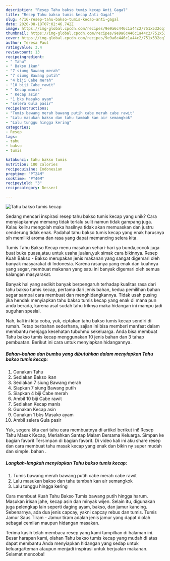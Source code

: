 ```yaml
---
description: "Resep Tahu bakso tumis kecap Anti Gagal"
title: "Resep Tahu bakso tumis kecap Anti Gagal"
slug: 4716-resep-tahu-bakso-tumis-kecap-anti-gagal
date: 2020-08-18T07:02:46.742Z
image: https://img-global.cpcdn.com/recipes/9e9a6c446c1a44c2/751x532cq70/tahu-bakso-tumis-kecap-foto-resep-utama.jpg
thumbnail: https://img-global.cpcdn.com/recipes/9e9a6c446c1a44c2/751x532cq70/tahu-bakso-tumis-kecap-foto-resep-utama.jpg
cover: https://img-global.cpcdn.com/recipes/9e9a6c446c1a44c2/751x532cq70/tahu-bakso-tumis-kecap-foto-resep-utama.jpg
author: Teresa Paul
ratingvalue: 3.4
reviewcount: 13
recipeingredient:
- " Tahu"
- " Bakso ikan"
- "7 siung Bawang merah"
- "7 siung Bawang putih"
- "4 biji Cabe merah"
- "10 biji Cabe rawit"
- " Kecap manis"
- " Kecap asin"
- "1 bks Masako ayam"
- "selera Gula pasir"
recipeinstructions:
- "Tumis bawang merah bawang putih cabe merah cabe rawit"
- "Lalu masukan bakso dan tahu tambah kan air semangkok"
- "Lalu tunggu hingga kering"
categories:
- Resep
tags:
- tahu
- bakso
- tumis

katakunci: tahu bakso tumis 
nutrition: 180 calories
recipecuisine: Indonesian
preptime: "PT24M"
cooktime: "PT40M"
recipeyield: "3"
recipecategory: Dessert

---
```



![Tahu bakso tumis kecap](https://img-global.cpcdn.com/recipes/9e9a6c446c1a44c2/751x532cq70/tahu-bakso-tumis-kecap-foto-resep-utama.jpg)

Sedang mencari inspirasi resep tahu bakso tumis kecap yang unik? Cara menyiapkannya memang tidak terlalu sulit namun tidak gampang juga. Kalau keliru mengolah maka hasilnya tidak akan memuaskan dan justru cenderung tidak enak. Padahal tahu bakso tumis kecap yang enak harusnya sih memiliki aroma dan rasa yang dapat memancing selera kita.

Tumis Tahu Bakso Kecap menu masakan sehari-hari ya bunda,cocok juga buat buka puasa,atau untuk usaha jualan,yuk simak cara bikinnya. Resep Kuah Bakso - Bakso merupakan jenis makanan yang sangat digemari oleh banyak masyarakat di Indonesia. Karena rasanya yang enak dan kuahnya yang segar, membuat makanan yang satu ini banyak digemari oleh semua kalangan masyarakat.

Banyak hal yang sedikit banyak berpengaruh terhadap kualitas rasa dari tahu bakso tumis kecap, pertama dari jenis bahan, kedua pemilihan bahan segar sampai cara membuat dan menghidangkannya. Tidak usah pusing jika hendak menyiapkan tahu bakso tumis kecap yang enak di mana pun anda berada, karena asal sudah tahu triknya maka hidangan ini mampu jadi suguhan spesial.


Nah, kali ini kita coba, yuk, ciptakan tahu bakso tumis kecap sendiri di rumah. Tetap berbahan sederhana, sajian ini bisa memberi manfaat dalam membantu menjaga kesehatan tubuhmu sekeluarga. Anda bisa membuat Tahu bakso tumis kecap menggunakan 10 jenis bahan dan 3 tahap pembuatan. Berikut ini cara untuk menyiapkan hidangannya.

<!--inarticleads1-->

##### Bahan-bahan dan bumbu yang dibutuhkan dalam menyiapkan Tahu bakso tumis kecap:

1. Gunakan  Tahu
1. Sediakan  Bakso ikan
1. Sediakan 7 siung Bawang merah
1. Siapkan 7 siung Bawang putih
1. Siapkan 4 biji Cabe merah
1. Ambil 10 biji Cabe rawit
1. Sediakan  Kecap manis
1. Gunakan  Kecap asin
1. Gunakan 1 bks Masako ayam
1. Ambil selera Gula pasir


Yuk, segera kita cari tahu cara membuatnya di artikel berikut ini! Resep Tahu Masak Kecap, Meriahkan Santap Malam Bersama Keluarga. Simpan ke bagian favorit Tersimpan di bagian favorit. Di video kali ini aku share resep dan cara membuat tahu masak kecap yang enak dan bikin ny super mudah dan simple. bahan . 

<!--inarticleads2-->

##### Langkah-langkah menyiapkan Tahu bakso tumis kecap:

1. Tumis bawang merah bawang putih cabe merah cabe rawit
1. Lalu masukan bakso dan tahu tambah kan air semangkok
1. Lalu tunggu hingga kering


Cara membuat Kuah Tahu Bakso Tumis bawang putih hingga harum. Masukan irisan jahe, kecap asin dan minyak wijen. Selain itu, digunakan juga pelengkap lain seperti daging ayam, bakso, dan jamur kancing. Sebenarnya, ada dua jenis capcay, yakni capcay rebus dan tumis. Tumis Jamur Saus Tiram - Jamur tiram adalah jenis jamur yang dapat diolah sebagai cemilan maupun hidangan masakan. 

Terima kasih telah membaca resep yang kami tampilkan di halaman ini. Besar harapan kami, olahan Tahu bakso tumis kecap yang mudah di atas dapat membantu Anda menyiapkan hidangan yang sedap untuk keluarga/teman ataupun menjadi inspirasi untuk berjualan makanan. Selamat mencoba!
